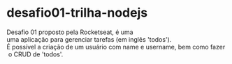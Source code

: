 # desafio01-trilha-nodejs
Desafio 01 proposto pela Rocketseat, é uma uma aplicação para gerenciar tarefas (em inglês 'todos'). 
É possível a criação de um usuário com name e username, bem como fazer o CRUD de 'todos'.
